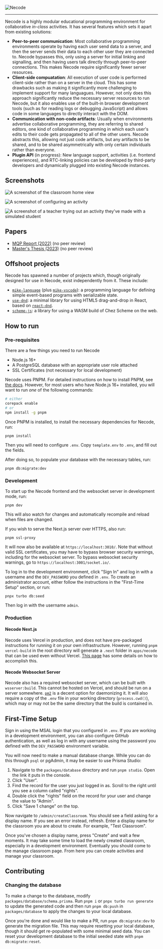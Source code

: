 ![Necode](https://user-images.githubusercontent.com/10186337/217269653-b2aa1541-1b42-451f-8e9d-62c1dbccc344.png)

---

Necode is a highly modular educational programming environment for collaborative _in-class_ activities.
It has several features which sets it apart from existing solutions:

* **Peer-to-peer communication**: Most collaborative programming environments operate by having each user send data to a server, and then the server sends their data to each other user they are connected to. Necode bypasses this, only using a server for initial linking and signalling, and then having users talk directly through peer-to-peer connections. This makes Necode require significantly fewer server resources.
* **Client-side compuatation**: All execution of user code is performed client-side rather than on a server in the cloud. This has some drawbacks such as making it significantly more challenging to implement support for many languagues. However, not only does this approach significantly reduce the necessary server resources to run Necode, but it also enables use of the built-in browser development tools (such as for reading logs or debugging JavaScript) and allows code in some languages to directly interact with the DOM.
* **Communication with non-code artifacts**: Usually when environments advertise collaborative programming, they are referring to shared editors, one kind of collaborative programming in which each user's edits to their code gets propagated to all of the other users. Necode abstracts this, allowing not just code artifacts, but any artifacts to be shared, and to be shared asymmetrically with only certain individuals rather than everyone.
* **Plugin API** (in progress): New language support, activities (i.e. frontend experiences), and RTC-linking policies can be developed by third-party developers and dynamically plugged into existing Necode instances.

## Screenshots

![A screenshot of the classroom home view](https://user-images.githubusercontent.com/10186337/217266961-99180865-e851-4131-976e-c6c5a78a7038.png)

![A screenshot of configuring an activity](https://user-images.githubusercontent.com/10186337/217267380-fe793dd6-a26c-4ac4-a970-b797643c47ca.png)

![A screenshot of a teacher trying out an activity they've made with a simulated student](https://user-images.githubusercontent.com/10186337/217273771-d0fdab82-40dd-4217-9d5b-a434e24b04f3.png)

## Papers

* [MQP Report (2022)](https://www.necode.org/papers/mqp_report_2022.pdf) (no peer review)
* [Master's Thesis (2023)](https://www.necode.org/papers/masters_thesis_2023.pdf) (no peer review)

## Offshoot projects

Necode has spawned a number of projects which, though originally designed for use in Necode, exist independently from it. These include:

* [`mike-language`](https://github.com/TheUnlocked/mike-language) (plus [`mike-vscode`](https://github.com/TheUnlocked/mike-vscode)): a programming language for defining simple event-based programs with serializable state.
* [`use-dnd`](https://github.com/TheUnlocked/use-dnd): a minimal library for using HTML5 drag-and-drop in React, based on [`react-dnd`](https://github.com/react-dnd/react-dnd).
* [`scheme-js`](https://github.com/TheUnlocked/scheme-js): a library for using a WASM build of Chez Scheme on the web.

## How to run

### Pre-requisites

There are a few things you need to run Necode
- Node.js 16+
- A PostgreSQL database with an appropriate user role attached
- SSL Certificates (not necessary for local development)

Necode uses PNPM. For detailed instructions on how to install PNPM, see [the docs](https://pnpm.io/installation). However, for most users who have Node.js 16+ installed, you will want to run _one_ of the following commands:

```sh
# either
corepack enable
# or
npm install -g pnpm
```

Once PNPM is installed, to install the necessary dependencies for Necode, run:
```
pnpm install
```

Then you will need to configure `.env`. Copy `template.env` to `.env`, and fill out the fields.

After doing so, to populate your database with the necessary tables, run:
```
pnpm db:migrate:dev
```

### Development

To start up the Necode frontend and the websocket server in development mode, run:
```
pnpm dev
```

This will also watch for changes and automatically recompile and reload when files are changed.

If you wish to serve the Next.js server over HTTPS, also run:
```
pnpm ssl-proxy
```

It will now also be available at `https://localhost:3010/`.
Note that without valid SSL certificates, you may have to bypass browser security warnings,
including for the websocket server. To bypass websocket security warnings, go to
`https://localhost:3001/socket.io/`.

To log in to the development environment, click "Sign In" and log in with a username and the `DEV_PASSWORD` you defined in `.env`. To create an administrator account, either follow the instructions in the "First-Time Setup" section, or run:

```
pnpx turbo db:seed
```

Then log in with the username `admin`.

### Production

#### Necode Next.js

Necode uses Vercel in production, and does not have pre-packaged instructions for running it on your own infrastructure. However, running `pnpm vercel-build` in the root directory will generate a `.next` folder in `apps/necode` that can be used even without Vercel. [This page](https://nextjs.org/docs/deployment#self-hosting) has some details on how to accomplish this.

#### Necode Websocket Server

Necode also has a required websocket server, which can be built with `wsserver:build`. This cannot be hosted on Vercel, and should be run on a server somewhere. [`pm2`](https://pm2.keymetrics.io/) is a decent option for daemonizing it. It will also require a copy of the `.env` file in your working directory (`process.cwd()`), which may or may not be the same directory that the build is contained in.

## First-Time Setup

Sign in using the MSAL login that you configured in `.env`.
If you are working in a development environment, you can also configure GitHub authentication,
as well as log in with any username using the password you defined with the `DEV_PASSWORD` environment variable.

You will now need to make a manual database change. While you can do this through `psql` or pgAdmin,
it may be easier to use Prisma Studio:

1. Navigate to the `packages/database` directory and run `pnpm studio`. Open the link it puts in the console.
2. Click "User".
3. Find the record for the user you just logged in as. Scroll to the right until you see a column called "rights".
4. Double click the "rights" field on the record for your user and change the value to "Admin".
5. Click "Save 1 change" on the top.

Now navigate to `/admin/createClassroom`. You should see a field asking for a display name.
If you see an error instead, refresh. Enter a display name for the classroom you are about to create.
For example, "Test Classroom".

Once you've chosen a display name, press "Create" and wait a few moments.
It may take some time to load the newly created classroom, especially in a development environment.
Eventually you should come to the manage classroom page. From here you can create activities and manage your classroom.

## Contributing

### Changing the database

To make a change to the database, modify `packages/database/schema.prisma`. Run `pnpm i` or `pnpx turbo run generate` to update the generated code and then run `pnpm db:push` in `packages/database` to apply the changes to your local database.

Once you're done and would like to make a PR, run `pnpm db:migrate:dev` to generate the migration file. This may require resetting your local database, though it should get re-populated with some minimal seed data. You can reset your development database to the initial seeded state with `pnpm db:migrate:reset`.
